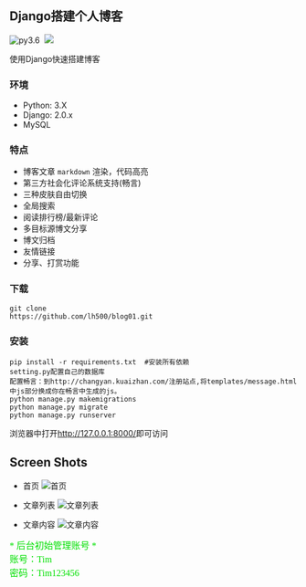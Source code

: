 ## Django搭建个人博客
![py3.6](https://img.shields.io/badge/Python-3.6-brightgreen.svg) 
  [![](https://img.shields.io/badge/Django-2.0-brightgreen.svg)]()

使用Django快速搭建博客
### 环境
* Python: 3.X
* Django: 2.0.x
* MySQL

### 特点

* 博客文章 `markdown` 渲染，代码高亮
* 第三方社会化评论系统支持(畅言)
* 三种皮肤自由切换
* 全局搜索
* 阅读排行榜/最新评论
* 多目标源博文分享
* 博文归档
* 友情链接
* 分享、打赏功能

### 下载
```
git clone 
https://github.com/lh500/blog01.git
```

### 安装
```
pip install -r requirements.txt  #安装所有依赖
setting.py配置自己的数据库
配置畅言：到http://changyan.kuaizhan.com/注册站点,将templates/message.html中js部分换成你在畅言中生成的js。
python manage.py makemigrations
python manage.py migrate
python manage.py runserver
```

浏览器中打开<http://127.0.0.1:8000/>即可访问

## Screen Shots

* 首页
![首页](./doc/image/image1.png)

* 文章列表
![文章列表](./doc/image/image2.png)

* 文章内容
![文章内容](./doc/image/image3.png)
  


<font size=3 color=grenn face='华文彩云'>* 后台初始管理账号 *
<br>账号：Tim
<br>密码：Tim123456 
</font>
  
